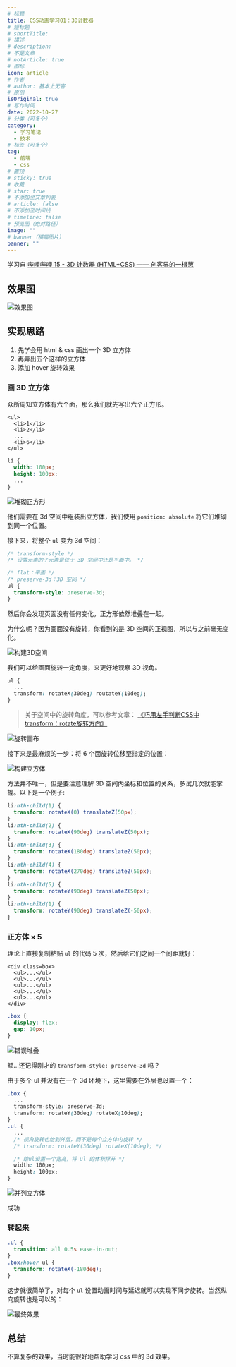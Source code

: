 ```yaml
---
# 标题
title: CSS动画学习01：3D计数器
# 短标题
# shortTitle:
# 描述
# description:
# 不是文章
# notArticle: true
# 图标
icon: article
# 作者
# author: 基本上无害
# 原创
isOriginal: true
# 写作时间
date: 2022-10-27
# 分类（可多个）
category:
  - 学习笔记
  - 技术
# 标签（可多个）
tag:
  - 前端
  - css
# 置顶
# sticky: true
# 收藏
# star: true
# 不添加至文章列表
# article: false
# 不添加至时间线
# timeline: false
# 预览图（绝对路径）
image: ""
# banner（横幅图片）
banner: ""
---
```


学习自 [哔哩哔哩 15 - 3D 计数器 (HTML+CSS) —— 创客界的一根葱](https://www.bilibili.com/video/BV1kd4y1z7Dr)

<!-- more -->

## 效果图

![效果图](https://raw.githubusercontent.com/harmless7/blogImgHost/main/202212081149197.gif?token=ASN72AEQLJPP7MF4B4NIY6DDSFPRE)

## 实现思路

1. 先学会用 html & css 画出一个 3D 立方体
2. 再弄出五个这样的立方体
3. 添加 hover 旋转效果

### 画 3D 立方体

众所周知立方体有六个面，那么我们就先写出六个正方形。

``` text
<ul>
  <li>1</li>
  <li>2</li>
  ...
  <li>6</li>
</ul>
```

``` css
li {
  width: 100px;
  height: 100px;
  ...
}
```

![堆砌正方形](https://raw.githubusercontent.com/harmless7/blogImgHost/main/202212081145025.jpg?token=ASN72ADPN4TOFHM5QYURHTLDSFPBU)

他们需要在 3d 空间中组装出立方体，我们使用 ```position: absolute``` 将它们堆砌到同一个位置。

接下来，将整个 `ul` 变为 3d 空间：

``` css
/* transform-style */
/* 设置元素的子元素是位于 3D 空间中还是平面中。 */

/* flat：平面 */
/* preserve-3d：3D 空间 */
ul {
  transform-style: preserve-3d;
}
```

然后你会发现页面没有任何变化，正方形依然堆叠在一起。

为什么呢？因为画面没有旋转，你看到的是 3D 空间的正视图，所以与之前毫无变化。

![构建3D空间](https://raw.githubusercontent.com/harmless7/blogImgHost/main/202212081145579.jpg?token=ASN72AFVMMCAXK3OTAGFSVDDSFPBY)

我们可以给画面旋转一定角度，来更好地观察 3D 视角。

``` css
ul {
  ...
  transform: rotateX(30deg) routateY(10deg);
}
```

> 关于空间中的旋转角度，可以参考文章：
> [《巧用左手判断CSS中transform：rotate旋转方向》](https://blog.csdn.net/Romu_lus/article/details/104579657)

![旋转画布](https://raw.githubusercontent.com/harmless7/blogImgHost/main/202212081145047.gif?token=ASN72ADX54647G4ZWHTSSZLDSFPB6)

接下来是最麻烦的一步：将 6 个面旋转位移至指定的位置：

![构建立方体](https://raw.githubusercontent.com/harmless7/blogImgHost/main/202212081145060.gif?token=ASN72AB22OE5MVVV26A67T3DSFPCE)

方法并不唯一，但是要注意理解 3D 空间内坐标和位置的关系，多试几次就能掌握。以下是一个例子:

```css
li:nth-child(1) {
  transform: rotateX(0) translateZ(50px);
}
li:nth-child(2) {
  transform: rotateX(90deg) translateZ(50px);
}
li:nth-child(3) {
  transform: rotateX(180deg) translateZ(50px);
}
li:nth-child(4) {
  transform: rotateX(270deg) translateZ(50px);
}
li:nth-child(5) {
  transform: rotateY(90deg) translateZ(50px);
}
li:nth-child(1) {
  transform: rotateY(90deg) translateZ(-50px);
}
```

### 正方体 × 5

理论上直接复制粘贴 ```ul``` 的代码 5 次，然后给它们之间一个间距就好：

```text
<div class=box>
  <ul>...</ul>
  <ul>...</ul>
  <ul>...</ul>
  <ul>...</ul>
  <ul>...</ul>
</div>
```

``` css
.box {
  display: flex;
  gap: 10px;
}
```

![错误堆叠](https://raw.githubusercontent.com/harmless7/blogImgHost/main/202212081145384.jpg?token=ASN72ADCUGE4V5A2RO7FZ4TDSFPCK)

额...还记得刚才的 ```transform-style: preserve-3d``` 吗？

由于多个 ul 并没有在一个 3d 环境下，这里需要在外层也设置一个：

```css
.box {
  ...
  transform-style: preserve-3d;
  transform: rotateY(30deg) rotateX(10deg);
}
.ul {
  ...
  /* 视角旋转也给到外层，而不是每个立方体内旋转 */
  /* transform: rotateY(30deg) rotateX(10deg); */

  /* 给ul设置一个宽高，将 ul 的体积撑开 */
  width: 100px;
  height: 100px;
}
```

![并列立方体](https://raw.githubusercontent.com/harmless7/blogImgHost/main/202212081145260.jpg?token=ASN72AEZBL6H2SGE3CDYS33DSFPCQ)

成功

### 转起来

```css
.ul {
  transition: all 0.5s ease-in-out;
}
.box:hover ul {
  transform: rotateX(-180deg);
}
```

这步就很简单了，对每个 ```ul``` 设置动画时间与延迟就可以实现不同步旋转。当然纵向旋转也是可以的：

![最终效果](https://raw.githubusercontent.com/harmless7/blogImgHost/main/202212081145857.gif?token=ASN72AF5DNDOEYDSRAG7OLDDSFPCW)

## 总结

不算复杂的效果，当时能很好地帮助学习 css 中的 3d 效果。
